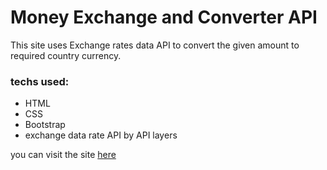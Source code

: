 # Money Exchange and Converter API

This site uses Exchange rates data API to convert the given amount to required country currency.

### techs used:
* HTML
* CSS
* Bootstrap
* exchange data rate API by API layers

you can visit the site [here](https://money-exchange-dev-it.netlify.app)